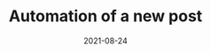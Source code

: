 ---
title: Automation of a new post
date: '2021-08-24'
tags: ['Nextjs','Blog','Testing']
draft: false
summary: Testing the compose.js script.
images: []
layout: PostLayout
authors: ['default']
---